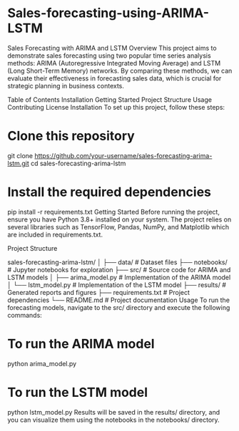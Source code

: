 # Sales-forecasting-using-ARIMA-LSTM
Sales Forecasting with ARIMA and LSTM
Overview
This project aims to demonstrate sales forecasting using two popular time series analysis methods: ARIMA (Autoregressive Integrated Moving Average) and LSTM (Long Short-Term Memory) networks. By comparing these methods, we can evaluate their effectiveness in forecasting sales data, which is crucial for strategic planning in business contexts.

Table of Contents
Installation
Getting Started
Project Structure
Usage
Contributing
License
Installation
To set up this project, follow these steps:


# Clone this repository
git clone https://github.com/your-username/sales-forecasting-arima-lstm.git
cd sales-forecasting-arima-lstm

# Install the required dependencies
pip install -r requirements.txt
Getting Started
Before running the project, ensure you have Python 3.8+ installed on your system. The project relies on several libraries such as TensorFlow, Pandas, NumPy, and Matplotlib which are included in requirements.txt.

Project Structure

sales-forecasting-arima-lstm/
│
├── data/                   # Dataset files
├── notebooks/              # Jupyter notebooks for exploration
├── src/                    # Source code for ARIMA and LSTM models
│   ├── arima_model.py      # Implementation of the ARIMA model
│   └── lstm_model.py       # Implementation of the LSTM model
├── results/                # Generated reports and figures
├── requirements.txt        # Project dependencies
└── README.md               # Project documentation
Usage
To run the forecasting models, navigate to the src/ directory and execute the following commands:

# To run the ARIMA model
python arima_model.py

# To run the LSTM model
python lstm_model.py
Results will be saved in the results/ directory, and you can visualize them using the notebooks in the notebooks/ directory.







